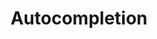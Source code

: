 ---
layout: component.njk
tags: 
    - legacy_components_fr
key: autocompletion-legacy_fr
title: Autocompletion
parent: legacy_components_fr
image: legacy/overview/autocompletion.webp
keywords: 
order: 20
availablelanguages: 
    - de
    - en
---